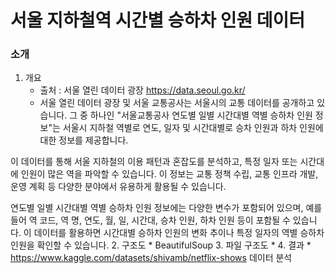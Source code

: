 # 서울 지하철역 시간별 승하차 인원 데이터 

### 소개
 1. 개요
    * 출처 : 서울 열린 데이터 광장 https://data.seoul.go.kr/
    * 서울 열린 데이터 광장 및 서울 교통공사는 서울시의 교통 데이터를 공개하고 있습니다. 그 중 하나인 "서울교통공사 연도별 일별 시간대별 역별 승하차 인원 정보"는 서울시 지하철 역별로 연도, 일자 및 시간대별로 승차 인원과 하차 인원에 대한 정보를 제공합니다.

이 데이터를 통해 서울 지하철의 이용 패턴과 혼잡도를 분석하고, 특정 일자 또는 시간대에 인원이 많은 역을 파악할 수 있습니다. 이 정보는 교통 정책 수립, 교통 인프라 개발, 운영 계획 등 다양한 분야에서 유용하게 활용될 수 있습니다.

연도별 일별 시간대별 역별 승하차 인원 정보에는 다양한 변수가 포함되어 있으며, 예를 들어 역 코드, 역 명, 연도, 월, 일, 시간대, 승차 인원, 하차 인원 등이 포함될 수 있습니다. 이 데이터를 활용하면 시간대별 승하차 인원의 변화 추이나 특정 일자의 역별 승하차 인원을 확인할 수 있습니다.
 2. 구조도
    * BeautifulSoup
 3. 파일 구조도
    * 
 4. 결과
    * https://www.kaggle.com/datasets/shivamb/netflix-shows 데이터 분석
